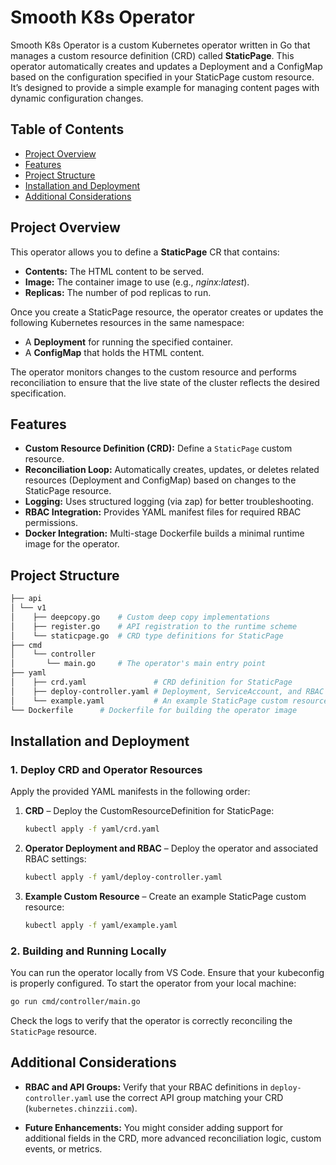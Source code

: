 # Smooth K8s Operator

Smooth K8s Operator is a custom Kubernetes operator written in Go that manages a custom resource definition (CRD) called **StaticPage**. This operator automatically creates and updates a Deployment and a ConfigMap based on the configuration specified in your StaticPage custom resource. It’s designed to provide a simple example for managing content pages with dynamic configuration changes.

## Table of Contents

- [Project Overview](#project-overview)
- [Features](#features)
- [Project Structure](#project-structure)
- [Installation and Deployment](#installation-and-deployment)
- [Additional Considerations](#additional-considerations)

## Project Overview

This operator allows you to define a **StaticPage** CR that contains:

- **Contents:** The HTML content to be served.
- **Image:** The container image to use (e.g., _nginx:latest_).
- **Replicas:** The number of pod replicas to run.

Once you create a StaticPage resource, the operator creates or updates the following Kubernetes resources in the same namespace:

- A **Deployment** for running the specified container.
- A **ConfigMap** that holds the HTML content.

The operator monitors changes to the custom resource and performs reconciliation to ensure that the live state of the cluster reflects the desired specification.

## Features

- **Custom Resource Definition (CRD):** Define a `StaticPage` custom resource.
- **Reconciliation Loop:** Automatically creates, updates, or deletes related resources (Deployment and ConfigMap) based on changes to the StaticPage resource.
- **Logging:** Uses structured logging (via zap) for better troubleshooting.
- **RBAC Integration:** Provides YAML manifest files for required RBAC permissions.
- **Docker Integration:** Multi-stage Dockerfile builds a minimal runtime image for the operator.

## Project Structure

```bash
├── api
│ └── v1
│    ├── deepcopy.go    # Custom deep copy implementations
│    ├── register.go    # API registration to the runtime scheme
│    └── staticpage.go  # CRD type definitions for StaticPage
├── cmd
│    └── controller
│       └── main.go     # The operator's main entry point
├── yaml
│    ├── crd.yaml               # CRD definition for StaticPage
│    ├── deploy-controller.yaml # Deployment, ServiceAccount, and RBAC for the operator
│    └── example.yaml           # An example StaticPage custom resource
└── Dockerfile      # Dockerfile for building the operator image
```

## Installation and Deployment

### 1. Deploy CRD and Operator Resources

Apply the provided YAML manifests in the following order:

1. **CRD** – Deploy the CustomResourceDefinition for StaticPage:
   ```bash
   kubectl apply -f yaml/crd.yaml
   ```
2. **Operator Deployment and RBAC** – Deploy the operator and associated RBAC settings:
   ```bash
   kubectl apply -f yaml/deploy-controller.yaml
   ```
3. **Example Custom Resource** – Create an example StaticPage custom resource:
   ```bash
   kubectl apply -f yaml/example.yaml
   ```

### 2. Building and Running Locally

You can run the operator locally from VS Code. Ensure that your kubeconfig is properly configured. To start the operator from your local machine:

```bash
go run cmd/controller/main.go
```

Check the logs to verify that the operator is correctly reconciling the `StaticPage` resource.

## Additional Considerations

- **RBAC and API Groups:**
  Verify that your RBAC definitions in `deploy-controller.yaml` use the correct API group matching your CRD (`kubernetes.chinzzii.com`).

- **Future Enhancements:**
  You might consider adding support for additional fields in the CRD, more advanced reconciliation logic, custom events, or metrics.
